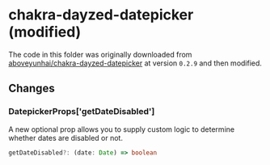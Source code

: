 # chakra-dayzed-datepicker (modified)

The code in this folder was originally downloaded from [aboveyunhai/chakra-dayzed-datepicker](https://github.com/aboveyunhai/chakra-dayzed-datepicker) at version `0.2.9` and then modified.

## Changes

### DatepickerProps['getDateDisabled']

A new optional prop allows you to supply custom logic to determine whether dates are disabled or not.

```ts
getDateDisabled?: (date: Date) => boolean
```
